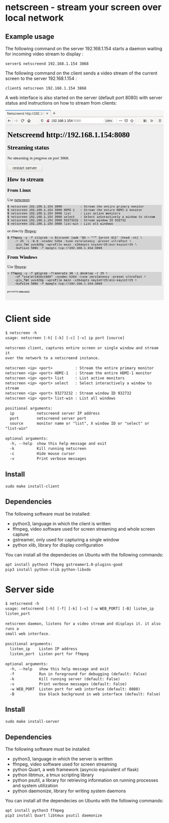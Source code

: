# netscreen - stream your screen over local network

## Example usage

The following command on the server 192.168.1.154 starts a daemon waiting for incoming video stream to display :

```
server$ netscreend 192.168.1.154 3868
```

The following command on the client sends a video stream of the current screen to the server 192.168.1.154 :
```
client$ netscreen 192.168.1.154 3868
```

A web interface is also started on the server (default port 8080) with server status and instructions on how to stream from clients:

![netscreend web server](/demo/netscreend_web.png?raw=true "netscreend web server")

# Client side

```
$ netscreen -h
usage: netscreen [-h] [-k] [-c] [-v] ip port [source]

netscreen client, captures entire screen or single window and stream it
over the network to a netscreend instance.

netscreen <ip> <port>          : Stream the entire primary monitor
netscreen <ip> <port> HDMI-1   : Stream the entire HDMI-1 monitor
netscreen <ip> <port> list     : List active monitors
netscreen <ip> <port> select   : Select interactively a window to stream
netscreen <ip> <port> 93273232 : Stream window ID 932732
netscreen <ip> <port> list-win : List all windows

positional arguments:
  ip          netscreend server IP address
  port        netscreend server port
  source      monitor name or "list", X window ID or "select" or "list-win"

optional arguments:
  -h, --help  show this help message and exit
  -k          Kill running netscreen
  -c          Hide mouse cursor
  -v          Print verbose messages
```

## Install

```
sudo make install-client
```

## Dependencies

The following software must be installed:
* python3, language in which the client is written
* ffmpeg, video software used for screen streaming and whole screen capture
* gstreamer, only used for capturing a single window
* python xlib, library for display configuration

You can install all the dependecies on Ubuntu with the following commands:
```
apt install python3 ffmpeg gstreamer1.0-plugins-good
pip3 install python-xlib python-libxdo
```

# Server side

```
$ netscreend -h
usage: netscreend [-h] [-f] [-k] [-v] [-w WEB_PORT] [-B] listen_ip listen_port

netscreen daemon, listens for a video stream and displays it. it also runs a
small web interface.

positional arguments:
  listen_ip    Listen IP address
  listen_port  Listen port for ffmpeg

optional arguments:
  -h, --help   show this help message and exit
  -f           Run in foreground for debugging (default: False)
  -k           Kill running server (default: False)
  -v           Print verbose messages (default: False)
  -w WEB_PORT  Listen port for web interface (default: 8080)
  -B           Use black background in web interface (default: False)
```

## Install

```
sudo make install-server
```

## Dependencies

The following software must be installed:
* python3, language in which the server is written
* ffmpeg, video software used for screen streaming
* python Quart, a web framework (asyncio equivalent of flask)
* python libtmux, a tmux scripting library
* python psutil, a library for retrieving information on running processes and system utilization
* python daemonize, library for writing system daemons

You can install all the dependecies on Ubuntu with the following commands:
```
apt install python3 ffmpeg
pip3 install Quart libtmux psutil daemonize
```
